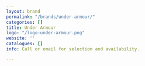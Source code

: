 ```yaml
---
layout: brand
permalink: "/brands/under-armour/"
categories: []
title: Under Armour
logo: "/logo-under-armour.png"
website: ''
catalogues: []
info: Call or email for selection and availability.

---
```

